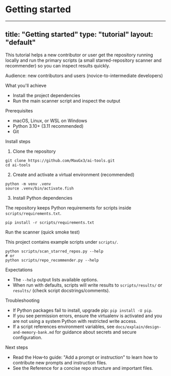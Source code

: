# Getting started
---
title: "Getting started"
type: "tutorial"
layout: "default"
---

This tutorial helps a new contributor or user get the repository running locally and run the primary scripts (a small starred-repository scanner and recommender) so you can inspect results quickly.

Audience: new contributors and users (novice-to-intermediate developers)

What you'll achieve
- Install the project dependencies
- Run the main scanner script and inspect the output

Prerequisites
- macOS, Linux, or WSL on Windows
- Python 3.10+ (3.11 recommended)
- Git

Install steps

1. Clone the repository

```fish
git clone https://github.com/MauGx3/ai-tools.git
cd ai-tools
```

2. Create and activate a virtual environment (recommended)

```fish
python -m venv .venv
source .venv/bin/activate.fish
```

3. Install Python dependencies

The repository keeps Python requirements for scripts inside `scripts/requirements.txt`.

```fish
pip install -r scripts/requirements.txt
```

Run the scanner (quick smoke test)

This project contains example scripts under `scripts/`.

```fish
python scripts/scan_starred_repos.py --help
# or
python scripts/repo_recommender.py --help
```

Expectations
- The `--help` output lists available options.
- When run with defaults, scripts will write results to `scripts/results/` or `results/` (check script docstrings/comments).

Troubleshooting
- If Python packages fail to install, upgrade pip: `pip install -U pip`.
- If you see permission errors, ensure the virtualenv is activated and you are not using a system Python with restricted write access.
- If a script references environment variables, see `docs/explain/design-and-memory-bank.md` for guidance about secrets and secure configuration.

Next steps
- Read the How‑to guide: "Add a prompt or instruction" to learn how to contribute new prompts and instruction files.
- See the Reference for a concise repo structure and important files.
